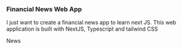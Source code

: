 ### Financial News Web App 
I just want to create a financial news app to learn next JS. 
This web application is built with NextJS, Typescript and tailwind CSS 

News 